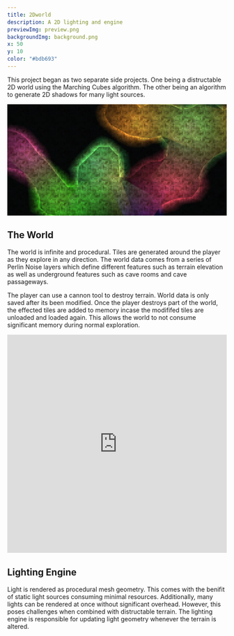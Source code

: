 ```yaml
---
title: 2Dworld
description: A 2D lighting and engine
previewImg: preview.png
backgroundImg: background.png
x: 50
y: 10
color: "#bdb693"
---
```

This project began as two separate side projects. One being a distructable 2D world using the Marching Cubes algorithm. The other being an algorithm to generate 2D shadows for many light sources. 

![Lighting example](./lighting.png)

The World
----

The world is infinite and procedural. Tiles are generated around the player as they explore in any direction. The world data comes from a series of Perlin Noise layers which define different features such as terrain elevation as well as underground features such as cave rooms and cave passageways. 

The player can use a cannon tool to destroy terrain. World data is only saved after its been modified. Once the player destroys part of the world, the effected tiles are added to memory incase the modififed tiles are unloaded and loaded again. This allows the world to not consume significant memory during normal exploration. 

<iframe width="100%" height="500px" src="https://www.youtube.com/embed/-OSeQoR1gJw" title="YouTube video player" frameborder="0" allow="accelerometer; autoplay; clipboard-write; encrypted-media; gyroscope; picture-in-picture" allowfullscreen></iframe>

Lighting Engine
---

Light is rendered as procedural mesh geometry. This comes with the benifit of static light sources consuming minimal resources. Additionally, many lights can be rendered at once without significant overhead. However, this poses challenges when combined with distructable terrain. The lighting engine is responsible for updating light geometry whenever the terrain is altered. 


